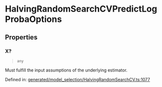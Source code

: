 # HalvingRandomSearchCVPredictLogProbaOptions

## Properties

### X?

> `any`

Must fulfill the input assumptions of the underlying estimator.

Defined in:  [generated/model\_selection/HalvingRandomSearchCV.ts:1077](https://github.com/transitive-bullshit/scikit-learn-ts/blob/92ab806/packages/sklearn/src/generated/model_selection/HalvingRandomSearchCV.ts#L1077)
